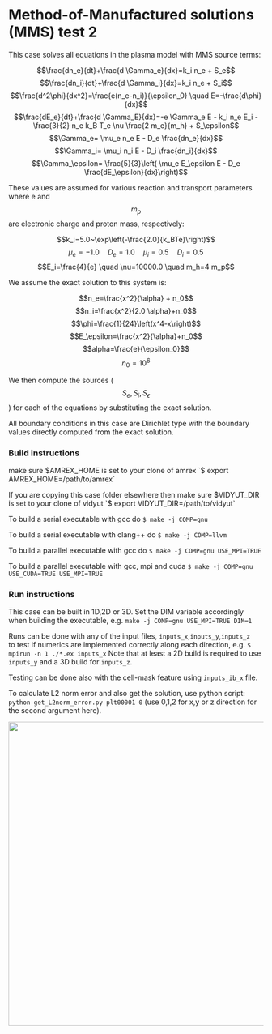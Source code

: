 # Method-of-Manufactured solutions (MMS) test 2

This case solves all equations in the plasma model with MMS source terms:

$$\frac{dn_e}{dt}+\frac{d \Gamma_e}{dx}=k_i n_e + S_e$$
$$\frac{dn_i}{dt}+\frac{d \Gamma_i}{dx}=k_i n_e + S_i$$
$$\frac{d^2\phi}{dx^2}=\frac{e(n_e-n_i)}{\epsilon_0} \quad E=-\frac{d\phi}{dx}$$
$$\frac{dE_e}{dt}+\frac{d \Gamma_E}{dx}=-e \Gamma_e E - k_i n_e E_i - \frac{3}{2} n_e k_B T_e \nu \frac{2 m_e}{m_h} + S_\epsilon$$
$$\Gamma_e= \mu_e n_e E - D_e \frac{dn_e}{dx}$$
$$\Gamma_i= \mu_i n_i E - D_i \frac{dn_i}{dx}$$
$$\Gamma_\epsilon= \frac{5}{3}\left( \mu_e E_\epsilon E - D_e \frac{dE_\epsilon}{dx}\right)$$

These values are assumed for various reaction and transport parameters where e and $$m_p$$ are 
electronic charge and proton mass, respectively:

$$k_i=5.0~\exp\left(-\frac{2.0}{k_BTe}\right)$$
$$\mu_e=-1.0 \quad D_e=1.0 \quad \mu_i=0.5 \quad D_i=0.5$$
$$E_i=\frac{4}{e} \quad \nu=10000.0 \quad m_h=4 m_p$$

We assume the exact solution to this system is:

$$n_e=\frac{x^2}{\alpha} + n_0$$
$$n_i=\frac{x^2}{2.0 \alpha}+n_0$$
$$\phi=\frac{1}{24}\left(x^4-x\right)$$
$$E_\epsilon=\frac{x^2}{\alpha}+n_0$$
$$alpha=\frac{e}{\epsilon_0}$$
$$n_0=10^6$$

We then compute the sources ($$S_e,S_i,S_\epsilon$$) 
for each of the equations by substituting the exact solution.

All boundary conditions in this case are Dirichlet type with the 
boundary values directly computed from the exact solution.

### Build instructions

make sure $AMREX_HOME is set to your clone of amrex
`$ export AMREX_HOME=/path/to/amrex`

If you are copying this case folder elsewhere then
make sure $VIDYUT_DIR is set to your clone of vidyut
`$ export VIDYUT_DIR=/path/to/vidyut`

To build a serial executable with gcc do
`$ make -j COMP=gnu`

To build a serial executable with clang++ do
`$ make -j COMP=llvm`

To build a parallel executable with gcc do
`$ make -j COMP=gnu USE_MPI=TRUE`

To build a parallel executable with gcc, mpi and cuda
`$ make -j COMP=gnu USE_CUDA=TRUE USE_MPI=TRUE`

### Run instructions
This case can be built in 1D,2D or 3D. Set the DIM variable 
accordingly when building the executable, 
e.g. `make -j COMP=gnu USE_MPI=TRUE DIM=1`

Runs can be done with any of the input files, `inputs_x`,`inputs_y`,`inputs_z`  
to test if numerics are implemented correctly along each direction, e.g.
`$ mpirun -n 1 ./*.ex inputs_x` 
Note that at least a 
2D build is required to use `inputs_y` and a 3D build for `inputs_z`.

Testing can be done also with the cell-mask feature 
using `inputs_ib_x` file.

To calculate L2 norm error and also get the solution, use 
python script: `python get_L2norm_error.py plt00001 0` (use 0,1,2 for 
x,y or z direction for the second argument here).

<img src="https://github.com/user-attachments/assets/44ba5010-2e21-4d99-9696-3a38c5b8ffdc" width="600">
